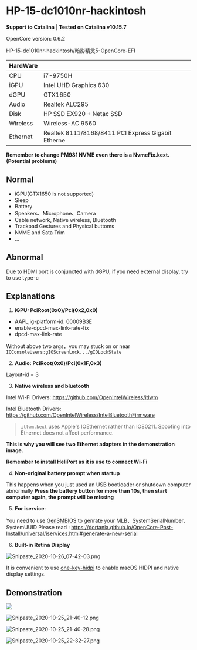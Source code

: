 # HP-15-dc1010nr-hackintosh

**Support to Catalina** | **Tested on Catalina v10.15.7**

OpenCore version: 0.6.2

HP-15-dc1010nr-hackintosh/暗影精灵5-OpenCore-EFI

| HardWare |                                                    |
| -------- | -------------------------------------------------- |
| CPU      | i7-9750H                                           |
| iGPU     | Intel UHD Graphics 630                             |
| dGPU     | GTX1650                                            |
| Audio    | Realtek ALC295                                     |
| Disk     | HP SSD EX920 + Netac SSD                           |
| Wireless | Wireless-AC 9560                                   |
| Ethernet | Realtek 8111/8168/8411 PCI Express Gigabit Etherne |

**Remember to change PM981 NVME even there is a NvmeFix.kext. (Potential problems)**

## Normal

* iGPU(GTX1650 is not supported)
* Sleep
* Battery
* Speakers、Microphone、Camera
* Cable network, Native wireless, Bluetooth
* Trackpad Gestures and Physical buttoms
* NVME and Sata Trim
* ...

## Abnormal

Due to HDMI port is conjuncted with dGPU, if you need external display, try to  use type-c

## Explanations

1. **iGPU: PciRoot(0x0)/Pci(0x2,0x0)**

* AAPL,ig-platform-id: 00009B3E
* enable-dpcd-max-link-rate-fix
* dpcd-max-link-rate 

Without above two args，you may stuck on or near `IOConsoleUsers:gIOScreenLock.../gIOLockState`

2. **Audio: PciRoot(0x0)/Pci(0x1F,0x3)**

Layout-id = 3

3. **Native wireless and bluetooth**

Intel Wi-Fi Drivers: https://github.com/OpenIntelWireless/itlwm

Intel Bluetooth Drivers: https://github.com/OpenIntelWireless/IntelBluetoothFirmware

> `itlwm.kext` uses Apple's IOEthernet rather than IO80211.
> Spoofing into Ethernet does not affect performance.

**This is why you will see two Ethernet adapters in the demonstration image.**

**Remember to install HeliPort as it is use to connect Wi-Fi**

4. **Non-original battery prompt when startup**

This happens when you just used an USB bootloader or shutdown computer abnormally
**Press the battery button for more than 10s, then start computer again, the prompt will be missing**

5. **For iservice**: 

You need to use [GenSMBIOS](https://github.com/corpnewt/GenSMBIOS) to genrate your MLB、SystemSerialNumber、SystemUUID
Please read :
https://dortania.github.io/OpenCore-Post-Install/universal/iservices.html#generate-a-new-serial

6. **Built-in Retina Display**

![Snipaste_2020-10-26_07-42-03.png](https://i.loli.net/2020/10/26/OnlQAGmu9JsNTxg.png)

It is convenient to use [one-key-hidpi](https://github.com/xzhih/one-key-hidpi) to enable macOS HIDPI and native display settings.

## Demonstration

![](https://i.loli.net/2020/10/25/cl5RHLF3smzrMWh.png)

![Snipaste_2020-10-25_21-40-12.png](https://i.loli.net/2020/10/25/d6JQipSgfoH7Fal.png)

![Snipaste_2020-10-25_21-40-28.png](https://i.loli.net/2020/10/25/bHk3ULG4PAjx7Qq.png)

![Snipaste_2020-10-25_22-32-27.png](https://i.loli.net/2020/10/25/VKvZSdE3lani65O.png)

